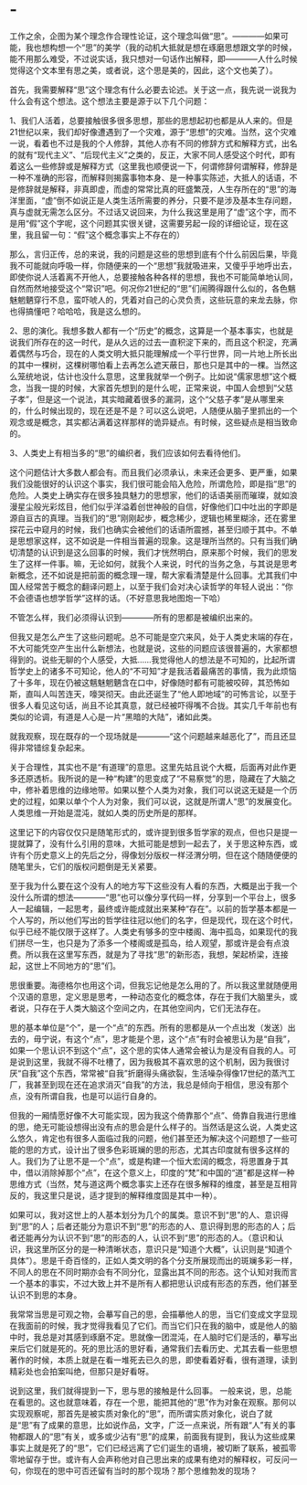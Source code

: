 # -
工作之余，企图为某个理念作合理性论证，这个理念叫做“思”。————如果可能，我也想构想一个“思”的美学（我的动机大抵就是想在琢磨思想跟文学的时候，能不用那么难受，不过说实话，我只想对一句话作出解释，即————人什么时候觉得这个文本里有思之美，或者说，这个思是美的，因此，这个文也美了）。

首先，我需要解释“思”这个理念有什么必要去论述。关于这一点，我先说一说我为什么会有这个想法。这个想法主要是源于以下几个问题：

1、我们人活着，总要接触很多很多思想，那些的思想起初也都是从人来的。但是21世纪以来，我们却好像遭遇到了一个灾难，源于“思想”的灾难。当然，这个灾难一说，看着也不过是我的个人修辞，其他人亦有不同的修辞方式和解释方式，出名的就有“现代主义”、“后现代主义”之类的，反正，大家不同人感受这个时代，即有着这么一些修辞或是解释方式（这里我也顺便说一下，何谓修辞何谓解释，修辞是一种不准确的形容，而解释则揭露事物本身、是一种事实陈述，大抵人的话语，不是修辞就是解释，非真即虚，而虚的常常比真的旺盛繁茂，人生存所在的“思”的海洋里面，“虚”倒不如说正是人类生活所需要的养分，只要不是涉及基本生存问题，真与虚就无需怎么区分。不过话又说回来，为什么我这里是用了“虚”这个字，而不是用“假”这个字呢，这个问题其实很关键，这需要另起一段的详细论证，现在这里，我且留一句：“假”这个概念事实上不存在的）

那么，言归正传，总的来说，我的问题是这些的思想到底有个什么前因后果，毕竟我不可能就向呼吸一样，你随便来的一个“思想”我就吸进来，又傻乎乎地呼出去，即使你说人活着离不开他人，总要接触各种各样的思想，我也不可能简单地认同，自然而然地接受这个“常识”吧。何况你21世纪的“思”们闹腾得跟什么似的，各色魑魅魍魉穿行不息，蛮吓唬人的，凭着对自己的心灵负责，这些玩意的来龙去脉，你也得搞懂吧？哈哈哈，我是这么想的。

2、思的演化。我想多数人都有一个“历史”的概念，这算是一个基本事实，也就是说我们所存在的这一时代，是从久远的过去一直积淀下来的，而且这个积淀，充满着偶然与巧合，现在的人类文明大抵只能理解成一个平行世界，同一片地上所长出的其中一棵树，这棵树哪怕看上去再怎么遮天蔽日，那也只是其中的一棵。当然这么笼统地说，估计也没什么意思，这里我就举一个例子。比如说“儒家思想”这个概念，当我一提的时候，大家首先想到的是什么呢，正常来说，中国人会想到“父慈子孝”，但是这一个说法，其实暗藏着很多的漏洞，这个“父慈子孝”是从哪里来的，什么时候出现的，现在还是不是？可以这么说吧，人随便从脑子里抓出的一个观念或是概念，其实都沾满着这样那样的诡异疑点。有时候，这些疑点是相当致命的。

3、人类史上有相当多的“思”的编织者，我们应该如何去看待他们。

这个问题估计大多数人都会有。而且我们必须承认，未来还会更多、更严重，如果我们没能很好的认识这个事实，我们很可能会陷入危险，所谓危险，即是指“思”的危险。人类史上确实存在很多独具魅力的思想家，他们的话语美丽而璀璨，就如浪漫星尘般光彩炫目，他们似乎洋溢着创世神般的自信，好像他们口中吐出的字即是源自亘古的真理。当我们的“思”刚刚起步，概念稀少，逻辑也稀里糊涂，还在雾里探花云中窥月的时候，我们也确实会被他们的话语所震撼，甚至归顺于其中。不单是思想家这样，这不如说是一件相当普遍的现象。这是理所当然的。只有当我们确切清楚的认识到是这么回事的时候，我们才恍然明白，原来那个时候，我们的思发生了这样一件事。嘛，无论如何，就我个人来说，时代的当务之急，与其说是思考新概念，还不如说是把前面的概念理一理，帮大家看清楚是什么回事。尤其我们中国人经常苦于概念的翻译问题上，以至于我们会对决心读哲学的年轻人说出：“你不会德语也想学哲学”这样的话。（不好意思我地图炮一下哈）

不管怎么样，我们必须得认识到————所有的思都是被编织出来的。


但我又是怎么产生了这些问题呢。总不可能是空穴来风，处于人类史末端的存在，不大可能凭空产生出什么新想法，也就是说，这些的问题应该很普遍的，大家都想得到的。说些无聊的个人感受，大抵……我觉得他人的想法是不可知的，比起所谓哲学史上的诸多不可知论，他人的“不可知”才是我活着最痛苦的事情，我为此烦恼了十多年，现在仍被这魑魅魍魉含在口中，好像随时都有可能被咬碎，其恐怖如斯，直叫人叫苦连天，嚎哭彻天。由此还诞生了“他人即地域”的可怖言论，以至于很多人看见这句话，尚且不论其真意，就已经被吓得嘴不合拢。其实几千年前也有类似的论调，有道是人心是一片“黑暗的大陆”，诸如此类。

就我观察，现在既存的一个现场就是————“这个问题越来越恶化了”，而且还显得非常错综复杂起来。

关于合理性，其实也不是“有道理”的意思。这里先姑且说个大概，后面再对此作更多还原透析。我所说的是一种“构建”的思变成了“不易察觉”的思，隐藏在了大脑之中，修补着思维的边缘地带。如果以整个人类为对象，我们可以说这无疑是一个历史的过程，如果以单个个人为对象，我们可以说，这就是所谓人“思”的发展变化。人类思维一开始是混沌，就如人类的历史所是的那样。

这里记下的内容仅仅只是随笔形式的，或许提到很多哲学家的观点，但也只是提一提就算了，没有什么引用的意味，大抵可能是想到一起去了，关于思这种东西，或许有个历史意义上的先后之分，得像划分版权一样泾渭分明，但在这个随随便便的随笔里头，它们的版权问题倒是无关紧要。

至于我为什么要在这个没有人的地方写下这些没有人看的东西，大概是出于我一个没什么所谓的想法————“思”也可以像分享代码一样，分享到一个平台上，很多人一起编辑，一起思考，最终或许能成就出来某种“存在”。以前的哲学基本都是一个人写的，所以他们写出的哲学往往冠以他们的名字，但是现代，现在这个时代，似乎已经不能仅限于这样了。人类史有够多的空中楼阁、海中孤岛，如果现代的我们拼尽一生，也只是为了添多一个楼阁或是孤岛，给人观望，那或许是会有点浪费。所以我在这里写东西，就是为了寻找“思”的新形态，我想，架起桥梁，连接起，这世上不同地方的“思”们。

思很重要。海德格尔也用这个词，但我忘记他是怎么用的了。所以我这里就随便用个汉语的意思，定义思是思考，一种动态变化的概念体，存在于我们大脑里头，或者说，只存在于人类大脑这个空间之内，在其他空间内，它们无法存在。

思的基本单位是“个”，是一个“点”的东西。所有的思都是从一个点出发（发送）出去的，毋宁说，有这个“点”，思才能是个思，这个“点”有时会被思认为是“自我”，如果一个思认识不到这个“点”，这个思的实体人通常会被认为是没有自我的人。可是说到这里，我就不得不吐槽了，因为我极其不喜欢思的这个机制，因为我很讨厌“自我”这个东西，常常被“自我”折磨得头痛欲裂，生活噪杂得像17世纪的蒸汽工厂，我甚至到现在还在追求消灭“自我”的方法，我总是倾向于相信，思没有那个点，没有所谓自我，也是可以运行自身的。

但我的一厢情愿好像不大可能实现，因为我这个倚靠那个“点”、倚靠自我进行思维的思，绝无可能设想得出没有点的思会是什么样子的。当然话是这么说，人类史这么悠久，肯定也有很多人面临过我的问题，他们甚至还为解决这个问题想了一些可能的思的方式，设计出了很多色彩斑斓的思的形态，尤其古印度就有很多这样的人。我们为了让思不是一个“点”，或是构建一个恒大宏阔的概念，将思置身于其中，借以消除掉那个“点”，在这个意义上，印度的“梵”和中国的“道”都是这样一种思维方式（当然，梵与道这两个概念事实上还存在很多解释的维度，甚至是互相背反的，我这里只是说，适才提到的解释维度固是其中一种）。

如果可以，我对这世上的人基本划分为几个的属类。意识不到“思”的人、意识得到“思”的人；后者还能分为意识不到“思”的形态的人、意识得到思的形态的人；后者还能再分为认识不到“思”的形态的人，认识不到“思”的形态的人。（意识和认识，我这里所区分的是一种清晰状态，意识只是“知道个大概”，认识则是“知道个具体”）。思是千奇百怪的，正如人类文明的各个分支所展现而出的斑斓多彩一样，不同人的思在不同时期亦会有不同分化，显露出其不同的形态。这个认知对我而言一个基本的事实，不过大致上并不是所有人都把思认识成有形态的东西，他们甚至认识不到思的本身。

我常常当思是可观之物，会摹写自己的思，会描摹他人的思，当它们变成文字显现在我面前的时候，我才觉得我看见了它们。而当它们只在我的脑中，或是他人的脑中时，我总是对其感到琢磨不定。思就像一团混沌，在人脑时它们是活的，摹写出来后它们就是死的。死的思比活的思好看，通常我们去看历史、尤其去看一些思想著作的时候，本质上就是在看一堆死去已久的思，即使看着好看，很有道理，读到精彩处也会拍案叫绝，但那只是好看呀。

说到这里，我们就得提到一下，思与思的接触是什么回事。
一般来说，思，总能在看思的。这也就意味着，存在一个思，能把其他的“思”作为对象在观察。那何以实现观察呢，那首先是被实质对象化的“思”，而所谓实质对象化，说白了就是“思”有了成果的意思，比如说作品，文字，广泛一点来说，所有跟“人”有关的事物都跟人的“思”有关，或多或少沾有“思”的成果，前面我有提到，我认为这些成果事实上就是死了的“思”，它们已经远离了它们诞生的语境，被切断了联系，被孤零零地留存于世。或许有人会声称他对自己思出来的成果有绝对的解释权，可反问一句，你现在的思中可否还留有当时的那个现场？那个思维勃发的现场？
